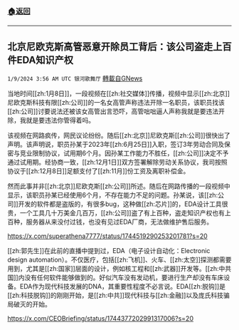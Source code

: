 ###  [:house:返回](README.md)
---


## 北京尼欧克斯高管恶意开除员工背后：该公司盗走上百件EDA知识产权
`1/9/2024 3:56 AM UTC 银河歌舞厅` [轉載自GNews](https://gnews.org/articles/2199187)

当地时间[[zh:1月8日]]，一段视频在[[zh:社交媒体]]传播，视频中显示[[zh:北京]]尼欧克斯科技有限[[zh:公司]]的一名女高管声称违法开除一名职员，该职员找该[[zh:公司]]讨要说法还被该女高管出言恐吓，高管咄咄逼人声称我就是要违法开除，我就是要违法你管得着吗。

该视频在网路疯传，网民议论纷纷。随后[[zh:北京]]尼欧克斯[[zh:公司]]很快出了声明。该声明说，职员孙某于2023年[[zh:6月25日]]入职，签订3年劳动合同及保密与竞业限制协议，试用期6个月。因孙某工作能力不胜任，[[zh:公司]]决定不予通过试用期。经协商一致，[[zh:12月1日]]双方签署解除劳动关系协议，我司按照协议于[[zh:12月8日]]足额支付了[[zh:11月]]份工资及离职补偿金。

然而此事并非[[zh:北京]]尼欧克斯[[zh:公司]]所述。随后在网路传播的一段视频中显示，该职员孙某已经使用6个月，不存在能力不足的问题。孙某说，该[[zh:公司]]开发的软件都是盗版的，有很多bug，这种做[[zh:芯片]]的，EDA设计工具很贵，一个工具几十万美金几百万，[[zh:公司]]盗了有上百种，盗走知识产权也有上百种，服务器从来没付过钱，也没有见过EDA厂商，无法做维护售后服务。

https://x.com/superathena7777/status/1744519290253201781?s=20


[[zh:郭先生]]在此前的直播中提到过，EDA（电子设计自动化：Electronic design automation）。不仅医疗，包括[[zh:飞机]]、火车、[[zh:太空]]探测都需要用到，尤其是[[zh:国家]]层面的设计，例如核工程和[[zh:武器]]开发等。[[zh:中共国]]内没有任何软件能够做到的。好似汽车没有发动机，要进行生产却没有车床设备。EDA作为现代科技发展的DNA，其重要性程度不必言说。EDA[[zh:脱钩]]是[[zh:科技脱钩]]的刚刚开始，是[[zh:中共]]现代科技与[[zh:金融]]以及庞氏科技骗局破灭的开始。

https://x.com/CEOBriefing/status/1744377202991317006?s=20




